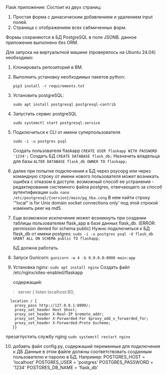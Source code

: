Flask приложение:
Состоит из двух страниц:
1. Простая форма с динасическим добавлением и удалением input полей.
2. Страница с отображением всех сабмиченных форм.

Формы сохраняются в БД PostgreSQL в поле JSONB.
данное приложение выполнено без ORM.

Для запуска на виртуальтной машине (проверялось на Ubuntu 24.04) необходимо:
1. Клонировать репозиторий в ВМ.
2. Выполнить установку необходимых пакетов python:
    
    ```pip3 install -r requirements.txt```
    
3. Установить postgreSQL:

   ```sudo apt install postgresql postgresql-contrib```

4. Запустить сервис postgreSQL

   ```sudo systemctl start postgresql.service```

5. Подключиться к CLI от имени суперпользователя 

   ```sudo -i -u postgres psql```

   Создать пользователя flaskapp ```CREATE USER flaskapp WITH PASSWORD '1234';```
   Создать БД ```CREATE DATABASE flask_db;```
   Назначить владельца для базы ```ALTER DATABASE flask_db OWNER TO flaskapp;```
6. далее при попытке подключения к БД через psycopg или через командную строку от 
имени нового пользователя может возникать ошибка с отказом в доступе.
возможный способ ее устранения - редактирование системного файла postgres, отвечающего за
способ аутентификации ```sudo nano /etc/postgresql/{version}/main/pg_hba.cong```
В нем найти строку '"local" is for Unix domain socket connections only' под этой строкой изменить
peer на md5. 
7. Еще возможное исключение может возникнуть при создании таблицы пользователем flask_app в
базе данных flask_db. (ERROR: permission denied for schema public)
Нужно подключиться к БД flask_db от имени postgres:
```sudo -i -u postgres psql -d flask_db```
``GRANT ALL ON SCHEMA public TO flaskapp;``

   БД должна работать.

8. Запуск Gunicorn:
   ```gunicorn -w 4 -b 0.0.0.0:8000 main:app```
9. Установка nginx:
   ```sudo apt install nginx```
   Создать файл /etc/nginx/sites-enabled/flaskapp
   
   содержащий:

  > server {
      listen localhost:80;

      location / {
        proxy_pass http://127.0.0.1:8000/;
        proxy_set_header Host $host;
        proxy_set_header X-Real-IP $remote_addr;
        proxy_set_header X-Forwarded-For $proxy_add_x_forwarded_for;
        proxy_set_header X-Forwarded-Proto $scheme;
       }}

  презагпустить службу nging
  ```sudo systemctl restart nginx```

10. добавть файл config.py, содержаший переменные для подключения к ДБ
   Данные в этом файле должны соответствовать созданным пользователю и паролю 
   в БД. Например:
   POSTGRES_HOST = 'localhost'
   POSTGRES_USER = 'postgres'
   POSTGRES_PASSWORD = '1234'
   POSTGRES_DB_NAME = 'flask_db'
